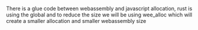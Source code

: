 There is a glue code between webassembly and javascript
allocation, rust is using the global and to reduce the size we will be using wee_alloc which will create a smaller allocation and smaller webassembly size